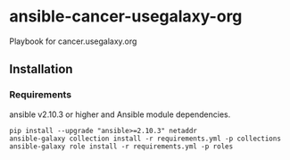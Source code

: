 # ansible-cancer-usegalaxy-org
Playbook for cancer.usegalaxy.org

## Installation

### Requirements

ansible v2.10.3 or higher and Ansible module dependencies.

```
pip install --upgrade "ansible>=2.10.3" netaddr
ansible-galaxy collection install -r requirements.yml -p collections
ansible-galaxy role install -r requirements.yml -p roles
```